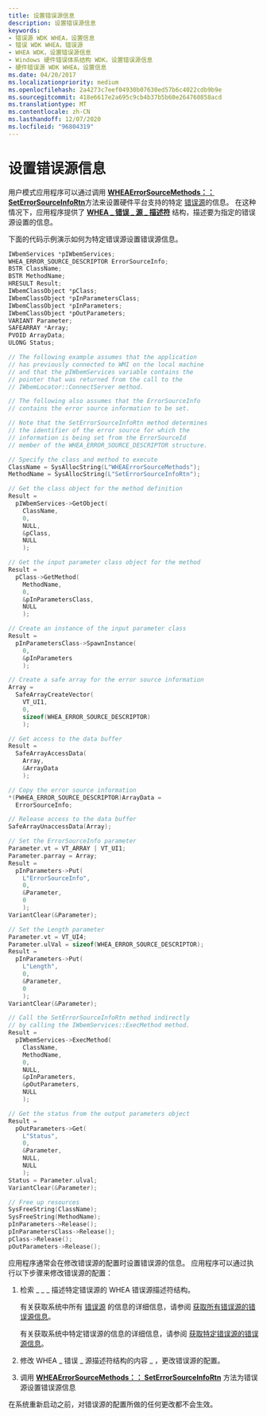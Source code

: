 ```yaml
---
title: 设置错误源信息
description: 设置错误源信息
keywords:
- 错误源 WDK WHEA，设置信息
- 错误 WDK WHEA，错误源
- WHEA WDK，设置错误源信息
- Windows 硬件错误体系结构 WDK，设置错误源信息
- 硬件错误源 WDK WHEA，设置信息
ms.date: 04/20/2017
ms.localizationpriority: medium
ms.openlocfilehash: 2a4273c7eef04930b07630ed57b6c4022cdb9b9e
ms.sourcegitcommit: 418e6617e2a695c9cb4b37b5b60e264760858acd
ms.translationtype: MT
ms.contentlocale: zh-CN
ms.lasthandoff: 12/07/2020
ms.locfileid: "96804319"
---
```

# <a name="setting-error-source-information"></a>设置错误源信息


用户模式应用程序可以通过调用 [**WHEAErrorSourceMethods：： SetErrorSourceInfoRtn**](/windows-hardware/drivers/ddi/_whea/)方法来设置硬件平台支持的特定 [错误源](hardware-errors-and-error-sources.md)的信息。 在这种情况下，应用程序提供了 [**WHEA \_ 错误 \_ 源 \_ 描述符**](/windows-hardware/drivers/ddi/ntddk/ns-ntddk-_whea_error_source_descriptor) 结构，描述要为指定的错误源设置的信息。

下面的代码示例演示如何为特定错误源设置错误源信息。

```cpp
IWbemServices *pIWbemServices;
WHEA_ERROR_SOURCE_DESCRIPTOR ErrorSourceInfo;
BSTR ClassName;
BSTR MethodName;
HRESULT Result;
IWbemClassObject *pClass;
IWbemClassObject *pInParametersClass;
IWbemClassObject *pInParameters;
IWbemClassObject *pOutParameters;
VARIANT Parameter;
SAFEARRAY *Array;
PVOID ArrayData;
ULONG Status;

// The following example assumes that the application
// has previously connected to WMI on the local machine
// and that the pIWbemServices variable contains the
// pointer that was returned from the call to the
// IWbemLocator::ConnectServer method.

// The following also assumes that the ErrorSourceInfo
// contains the error source information to be set.

// Note that the SetErrorSourceInfoRtn method determines
// the identifier of the error source for which the
// information is being set from the ErrorSourceId
// member of the WHEA_ERROR_SOURCE_DESCRIPTOR structure.

// Specify the class and method to execute
ClassName = SysAllocString(L"WHEAErrorSourceMethods");
MethodName = SysAllocString(L"SetErrorSourceInfoRtn");

// Get the class object for the method definition
Result =
  pIWbemServices->GetObject(
    ClassName,
    0,
    NULL,
    &pClass,
    NULL
    );

// Get the input parameter class object for the method
Result =
  pClass->GetMethod(
    MethodName,
    0,
    &pInParametersClass,
    NULL
    );

// Create an instance of the input parameter class
Result =
  pInParametersClass->SpawnInstance(
    0,
    &pInParameters
    );

// Create a safe array for the error source information
Array =
  SafeArrayCreateVector(
    VT_UI1,
    0,
    sizeof(WHEA_ERROR_SOURCE_DESCRIPTOR)
    );

// Get access to the data buffer
Result =
  SafeArrayAccessData(
    Array,
    &ArrayData
    );

// Copy the error source information
*(PWHEA_ERROR_SOURCE_DESCRIPTOR)ArrayData =
  ErrorSourceInfo;

// Release access to the data buffer
SafeArrayUnaccessData(Array);

// Set the ErrorSourceInfo parameter
Parameter.vt = VT_ARRAY | VT_UI1;
Parameter.parray = Array;
Result =
  pInParameters->Put(
    L"ErrorSourceInfo",
    0,
    &Parameter,
    0
    );
VariantClear(&Parameter);

// Set the Length parameter
Parameter.vt = VT_UI4;
Parameter.ulVal = sizeof(WHEA_ERROR_SOURCE_DESCRIPTOR);
Result =
  pInParameters->Put(
    L"Length",
    0,
    &Parameter,
    0
    );
VariantClear(&Parameter);

// Call the SetErrorSourceInfoRtn method indirectly
// by calling the IWbemServices::ExecMethod method.
Result =
  pIWbemServices->ExecMethod(
    ClassName,
    MethodName,
    0,
    NULL,
    &pInParameters,
    &pOutParameters,
    NULL
    );

// Get the status from the output parameters object
Result =
  pOutParameters->Get(
    L"Status",
    0,
    &Parameter,
    NULL,
    NULL
    );
Status = Parameter.ulval;
VariantClear(&Parameter);

// Free up resources
SysFreeString(ClassName);
SysFreeString(MethodName);
pInParameters->Release();
pInParametersClass->Release();
pClass->Release();
pOutParameters->Release();
```

应用程序通常会在修改错误源的配置时设置错误源的信息。 应用程序可以通过执行以下步骤来修改错误源的配置：

1.  检索 \_ \_ \_ 描述特定错误源的 WHEA 错误源描述符结构。

    有关获取系统中所有 [错误源](hardware-errors-and-error-sources.md) 的信息的详细信息，请参阅 [获取所有错误源的错误源信息](getting-error-source-information-for-all-error-sources.md)。

    有关获取系统中特定错误源的信息的详细信息，请参阅 [获取特定错误源的错误源信息](getting-error-source-information-for-a-specific-error-source.md)。

2.  修改 WHEA \_ 错误 \_ 源描述符结构的内容 \_ ，更改错误源的配置。

3.  调用 [**WHEAErrorSourceMethods：： SetErrorSourceInfoRtn**](/windows-hardware/drivers/ddi/_whea/) 方法为错误源设置错误源信息

在系统重新启动之前，对错误源的配置所做的任何更改都不会生效。

 

